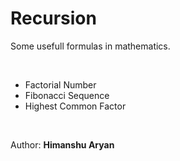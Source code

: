# Recursion
<p>Some usefull formulas in mathematics.</p><br>
<ul>
  <li>Factorial Number</li>
  <li>Fibonacci Sequence</li>
  <li>Highest Common Factor</li>
</ul><br>
<p>Author: <b>Himanshu Aryan</b></p>
